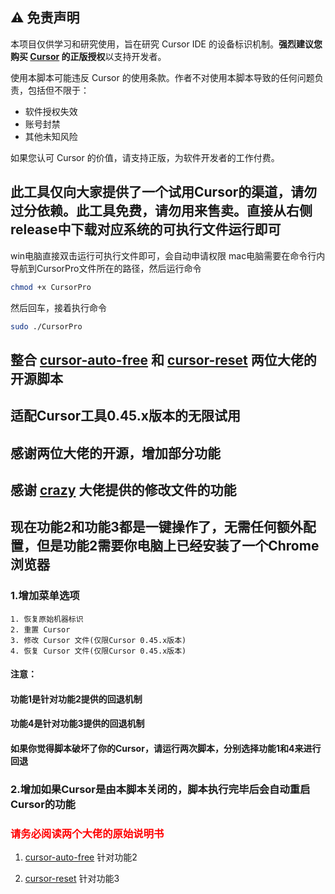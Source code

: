  ## ⚠️ 免责声明

本项目仅供学习和研究使用，旨在研究 Cursor IDE 的设备标识机制。**强烈建议您购买 [Cursor](https://cursor.sh/) 的正版授权**以支持开发者。

使用本脚本可能违反 Cursor 的使用条款。作者不对使用本脚本导致的任何问题负责，包括但不限于：

- 软件授权失效
- 账号封禁
- 其他未知风险

如果您认可 Cursor 的价值，请支持正版，为软件开发者的工作付费。

## 此工具仅向大家提供了一个试用Cursor的渠道，请勿过分依赖。此工具免费，请勿用来售卖。直接从右侧release中下载对应系统的可执行文件运行即可
win电脑直接双击运行可执行文件即可，会自动申请权限
mac电脑需要在命令行内导航到CursorPro文件所在的路径，然后运行命令 

```bash
chmod +x CursorPro
```

然后回车，接着执行命令

```bash
sudo ./CursorPro
```

## 整合 [cursor-auto-free](https://github.com/chengazhen/cursor-auto-free) 和 [cursor-reset](https://github.com/hamflx/cursor-reset) 两位大佬的开源脚本
## 适配Cursor工具0.45.x版本的无限试用
## 感谢两位大佬的开源，增加部分功能
## 感谢 [crazy](https://linux.do/t/topic/404579) 大佬提供的修改文件的功能

## 现在功能2和功能3都是一键操作了，无需任何额外配置，但是功能2需要你电脑上已经安装了一个Chrome浏览器 


### 1.增加菜单选项
    1. 恢复原始机器标识
    2. 重置 Cursor
    3. 修改 Cursor 文件(仅限Cursor 0.45.x版本)
    4. 恢复 Cursor 文件(仅限Cursor 0.45.x版本)
#### 注意： 
#### 功能1是针对功能2提供的回退机制
#### 功能4是针对功能3提供的回退机制
#### 如果你觉得脚本破坏了你的Cursor，请运行两次脚本，分别选择功能1和4来进行回退

### 2.增加如果Cursor是由本脚本关闭的，脚本执行完毕后会自动重启Cursor的功能

### <font color="red">请务必阅读两个大佬的原始说明书</font>
1. [cursor-auto-free](https://cursor-auto-free-doc.vercel.app/) 针对功能2

2. [cursor-reset](https://github.com/hamflx/cursor-reset/blob/main/README.md)  针对功能3

